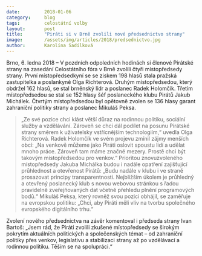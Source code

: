 ```yaml
---
date:         2018-01-06
category:     blog
tags:         celostátní volby
layout:       post
title:        "Piráti si v Brně zvolili nové předsednictvo strany"
image:        /assets/img/articles/2018/predsednictvo.jpg
author:       Karolína Sadílková
---
```


Brno, 6. ledna 2018 – V pozdních odpoledních hodinách si členové Pirátské strany na zasedání Celostátního fóra v Brně zvolili čtyři místopředsedy strany. První místopředsedkyní se se ziskem 198 hlasů stala pražská zastupitelka a poslankyně Olga Richterová. Druhým místopředsedou, který obdržel 162 hlasů, se stal brněnský lídr a poslanec Radek Holomčík. Třetím místopředsedou se stal se 152 hlasy šéf poslaneckého klubu Pirátů Jakub Michálek. Čtvrtým místopředsedou byl opětovně zvolen se 136 hlasy garant zahraniční politiky strany a poslanec Mikuláš Peksa.

> „Ze své pozice chci klást větší důraz na rodinnou politiku, sociální služby a vzdělávání. Zároveň se chci dál podílet na posunu Pirátské strany směrem k uživatelsky vstřícnějším technologiím,“ uvedla Olga Richterová. Radek Holomčík ve svém projevu zmínil zájmy menších obcí: „Na venkově můžeme jako Piráti oslovit spoustu lidí a udělat mnoho práce. Zároveň tam máme značné mezery. Prostě chci být takovým místopředsedou pro venkov.“ Prioritou znovuzvoleného místopředsedy Jakuba Michálka budou i nadále opatření zajišťující průhlednost a otevřenost Pirátů: „Budu nadále v klubu i ve straně prosazovat principy transparentnosti. Nejbližším úkolem je průhledný a otevřený poslanecký klub s novou webovou stránkou s řadou pravidelně zveřejňovaných dat včetně přehledu plnění programových bodů.“ Mikuláš Peksa, který rovněž svou pozici obhájil, se zaměřuje na evropskou politiku: „Chci, aby Piráti měli vliv na tvorbu společného evropského digitálního trhu.“

Zvolení nového předsednictva na závěr komentoval i předseda strany Ivan Bartoš: „Jsem rád, že Piráti zvolili zkušené místopředsedy se širokým pokrytím aktuálních politických a společenských témat – od zahraniční politiky přes venkov, legislativu a stabilizaci strany až po vzdělávací a rodinnou politiku. Těším se na spolupráci.“
